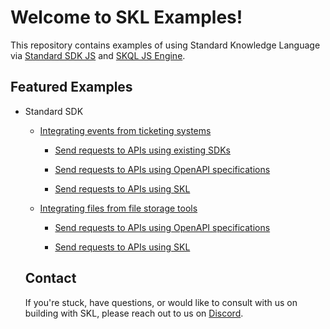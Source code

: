 # Welcome to SKL Examples!

This repository contains examples of using Standard Knowledge Language via [Standard SDK JS](https://github.com/comake/standard-sdk-js) and [SKQL JS Engine](https://github.com/comake/skql-js-engine).

## Featured Examples

- Standard SDK

  - [Integrating events from ticketing systems](https://github.com/comake/skl-examples/blob/main/unified-events-api)
    
    - [Send requests to APIs using existing SDKs](https://github.com/comake/skl-examples/blob/main/unified-events-api/src/UsingExistingSdks.ts)

    - [Send requests to APIs using OpenAPI specifications](https://github.com/comake/skl-examples/blob/main/unified-events-api/src/UsingStandardSdkWithOpenApiSpecs.ts)

    - [Send requests to APIs using SKL](https://github.com/comake/skl-examples/blob/main/unified-events-api/src/UsingStandardSdkWithSkl.ts)

  - [Integrating files from file storage tools](https://github.com/comake/skl-examples/blob/main/unified-files-api)

    - [Send requests to APIs using OpenAPI specifications](https://github.com/comake/skl-examples/blob/main/unified-files-api/src/UsingStandardSdkWithOpenApiSpecs.ts)

    - [Send requests to APIs using SKL](https://github.com/comake/skl-examples/blob/main/unified-files-api/src/UsingStandardSdkWithSkl.ts)

  ## Contact

  If you're stuck, have questions, or would like to consult with us on building with SKL, please reach out to us on [Discord](https://discord.gg/stvfSB8kpG?ref=https://github.com/comake/skl-examples).